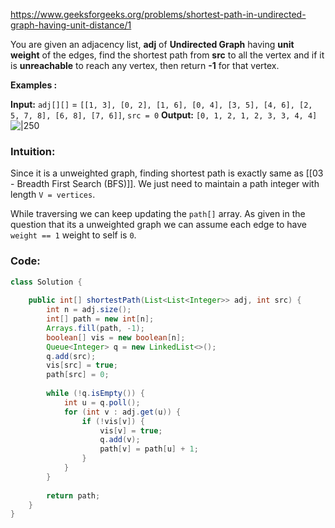 https://www.geeksforgeeks.org/problems/shortest-path-in-undirected-graph-having-unit-distance/1

You are given an adjacency list, **adj** of **Undirected Graph** having **unit weight** of the edges, find the shortest path from **src** to all the vertex and if it is **unreachable** to reach any vertex, then return **-1** for that vertex.

**Examples :**

**Input:** 
`adj[][]` = `[[1, 3], [0, 2], [1, 6], [0, 4], [3, 5], [4, 6], [2, 5, 7, 8], [6, 8], [7, 6]]`, 
`src = 0`
**Output:** `[0, 1, 2, 1, 2, 3, 3, 4, 4]`  
![|250](https://media.geeksforgeeks.org/img-practice/prod/addEditProblem/711976/Web/Other/blobid0_1745302423.jpg) 

### Intuition:

Since it is a unweighted graph, finding shortest path is exactly same as [[03 - Breadth First Search (BFS)]]. We just need to maintain a path integer with length `V = vertices`.

While traversing we can keep updating the `path[]` array. As given in the question that its a unweighted graph we can assume each edge to have `weight == 1`
weight to self is `0`.

### Code:

```java
class Solution {
    
    public int[] shortestPath(List<List<Integer>> adj, int src) {
        int n = adj.size();
        int[] path = new int[n];
        Arrays.fill(path, -1);
        boolean[] vis = new boolean[n];
        Queue<Integer> q = new LinkedList<>();
        q.add(src);
        vis[src] = true;
        path[src] = 0;
        
        while (!q.isEmpty()) {
            int u = q.poll();
            for (int v : adj.get(u)) {
                if (!vis[v]) {
                    vis[v] = true;
                    q.add(v);
                    path[v] = path[u] + 1;
                }
            }
        }
        
        return path;
    }
}
```
